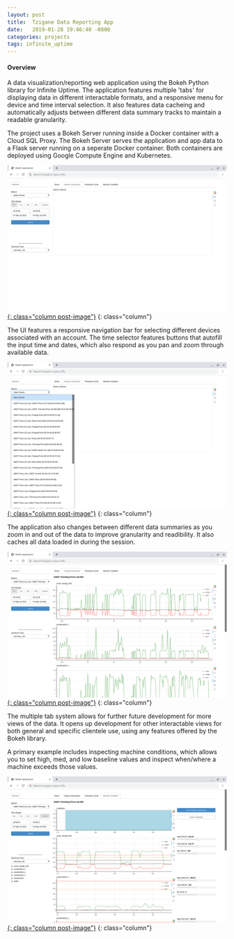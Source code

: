 ```yaml
---
layout: post
title:  Tzigane Data Reporting App
date:   2019-01-28 19:46:40 -0800
categories: projects
tags: infinite_uptime
---
```


#### Overview
A data visualization/reporting web application using the Bokeh Python library for Infinite Uptime. The application features multiple 'tabs' for displaying data in different interactable formats, and a responsive menu for device and time interval selection. It also features data cacheing and automatically adjusts between different data summary tracks to maintain a readable granularity.

The project uses a Bokeh Server running inside a Docker container with a Cloud SQL Proxy.  The Bokeh Server serves the application and app data to a Flask server running on a seperate Docker container.  Both containers are deployed using Google Compute Engine and Kubernetes.


[![tzigane_1](/assets/images/iu_pictures/tzigane_1.png){: class="column post-image"}](/assets/images/iu_pictures/tzigane_1.png)
{: class="column"}

The UI features a responsive navigation bar for selecting different devices associated with an account.  The time selector features buttons that autofill the input time and dates, which also respond as you pan and zoom through available data.

[![tzigane_2](/assets/images/iu_pictures/tzigane_2.png){: class="column post-image"}](/assets/images/iu_pictures/tzigane_2.png)
{: class="column"}

The application also changes between different data summaries as you zoom in and out of the data to improve granularity and readibility.  It also caches all data loaded in during the session.

[![tzigane_3](/assets/images/iu_pictures/tzigane_3.png){: class="column post-image"}](/assets/images/iu_pictures/tzigane_3.png)
{: class="column"}

The multiple tab system allows for further future development for more views of the data.  It opens up development for other interactable views for both general and specific clientele use, using any features offered by the Bokeh library.

A primary example includes inspecting machine conditions, which allows you to set high, med, and low baseline values and inspect when/where a machine exceeds those values.

[![tzigane_4](/assets/images/iu_pictures/tzigane_4.png){: class="column post-image"}](/assets/images/iu_pictures/tzigane_4.png)
{: class="column"}